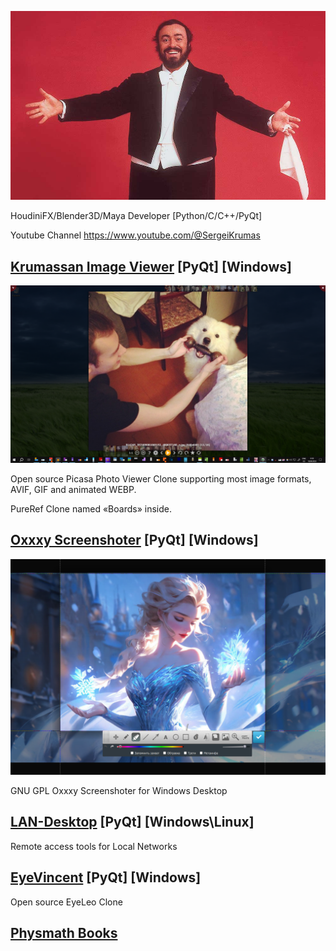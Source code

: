 
![](pics/pavarotti.jpeg)

HoudiniFX/Blender3D/Maya Developer [Python/C/C++/PyQt]

Youtube Channel https://www.youtube.com/@SergeiKrumas

## [Krumassan Image Viewer](https://github.com/sergkrumas/image_viewer) [PyQt] [Windows]

![](https://github.com/sergkrumas/image_viewer/blob/master/docs/screenshot.png)

Open source Picasa Photo Viewer Clone supporting most image formats, AVIF, GIF and animated WEBP.

PureRef Clone named «Boards» inside.

## [Oxxxy Screenshoter](https://github.com/sergkrumas/oxxxy) [PyQt] [Windows]

![](https://github.com/sergkrumas/oxxxy/blob/master/docs/screenshot.png)

GNU GPL Oxxxy Screenshoter for Windows Desktop

## [LAN-Desktop](https://github.com/sergkrumas/lan_desktop) [PyQt] [Windows\Linux]
Remote access tools for Local Networks

## [EyeVincent](https://github.com/sergkrumas/eye_vincent) [PyQt] [Windows]
Open source EyeLeo Clone

## [Physmath Books](https://github.com/sergkrumas/physmath)
